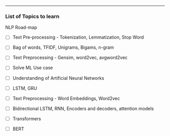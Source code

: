 ---
### List of Topics to learn

NLP Road-map
- [ ] Text Pre-processing - Tokenization, Lemmatization, Stop Word
- [ ] Bag of words, TFIDF, Unigrams, Bigams, n-gram
- [ ] Text Preprocessing - Gensim, word2vec, avgword2vec
- [ ] Solve ML Use case
- [ ] Understanding of Artificial Neural Networks
- [ ] LSTM, GRU
- [ ] Text Preprocessing - Word Embeddings, Word2vec
- [ ] Bidirectional LSTM, RNN, Encoders and decoders, attention models
- [ ] Transformers
- [ ] BERT


